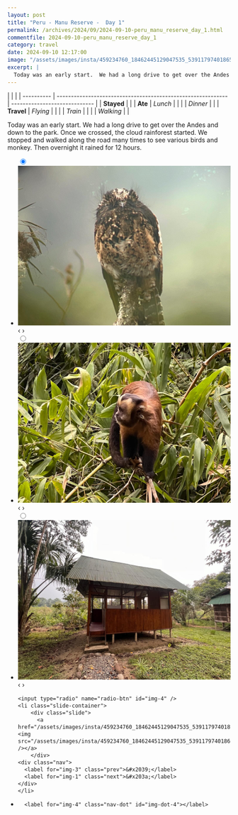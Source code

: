 ```yaml
---
layout: post
title: "Peru - Manu Reserve -  Day 1"
permalink: /archives/2024/09/2024-09-10-peru_manu_reserve_day_1.html
commentfile: 2024-09-10-peru_manu_reserve_day_1
category: travel
date: 2024-09-10 12:17:00
image: "/assets/images/insta/459234760_18462445129047535_5391179740186535834_n_18030971597235891.jpg"
excerpt: |
  Today was an early start.  We had a long drive to get over the Andes and down to the park. Once we crossed, the cloud rainforest started. We stopped and walked along the road many times to see various birds and monkey. Then overnight it rained for 12 hours.
---
```


|            |                                                              |
| ---------- | ------------------------------------------------------------ | ----------------------------- |
| **Stayed** |  |
| **Ate**    | _Lunch_                                                      |          |
|            | _Dinner_                                                     |          |
| **Travel** | _Flying_                                                     |          |
|            | _Train_                                                      |          |
|            | _Walking_                                                    |          |


Today was an early start.  We had a long drive to get over the Andes and down to the park. Once we crossed, the cloud rainforest started. We stopped and walked along the road many times to see various birds and monkey. Then overnight it rained for 12 hours.


<ul class="slides">
    <input type="radio" name="radio-btn" id="img-1" checked="checked" />
    <li class="slide-container">
        <div class="slide">
          <a href="/assets/images/insta/459244709_18462445144047535_1812731832087635263_n_17935991759793496.jpg"><img src="/assets/images/insta/459244709_18462445144047535_1812731832087635263_n_17935991759793496.jpg" /></a>
        </div>
    <div class="nav">
      <label for="img-4" class="prev">&#x2039;</label>
      <label for="img-2" class="next">&#x203a;</label>
    </div>
    </li>
        <input type="radio" name="radio-btn" id="img-2"  />
    <li class="slide-container">
        <div class="slide">
          <a href="/assets/images/insta/459144872_18462445153047535_1877095579244426569_n_18086950273497509.jpg"><img src="/assets/images/insta/459144872_18462445153047535_1877095579244426569_n_18086950273497509.jpg" /></a>
        </div>
    <div class="nav">
      <label for="img-1" class="prev">&#x2039;</label>
      <label for="img-3" class="next">&#x203a;</label>
    </div>
    </li>
        <input type="radio" name="radio-btn" id="img-3"  />
    <li class="slide-container">
        <div class="slide">
          <a href="/assets/images/insta/459328885_18462445168047535_3276700199406041783_n_18045126847941820.jpg"><img src="/assets/images/insta/459328885_18462445168047535_3276700199406041783_n_18045126847941820.jpg" /></a>
        </div>
    <div class="nav">
      <label for="img-2" class="prev">&#x2039;</label>
      <label for="img-4" class="next">&#x203a;</label>
    </div>
    </li>
    
    <input type="radio" name="radio-btn" id="img-4" />
    <li class="slide-container">
        <div class="slide">
          <a href="/assets/images/insta/459234760_18462445129047535_5391179740186535834_n_18030971597235891.jpg"><img src="/assets/images/insta/459234760_18462445129047535_5391179740186535834_n_18030971597235891.jpg" /></a>
        </div>
    <div class="nav">
      <label for="img-3" class="prev">&#x2039;</label>
      <label for="img-1" class="next">&#x203a;</label>
    </div>
    </li>
			
<li class="nav-dots">
      <label for="img-1" class="nav-dot" id="img-dot-1"></label>
      <label for="img-2" class="nav-dot" id="img-dot-2"></label>
      <label for="img-3" class="nav-dot" id="img-dot-3"></label>

      <label for="img-4" class="nav-dot" id="img-dot-4"></label>

</li>
</ul>        
             

		